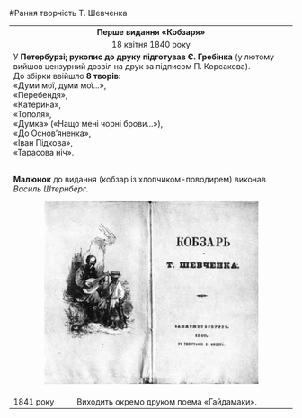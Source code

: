 #Рання творчість Т. Шевченка

<table>
  <tr>
    <td colspan="2">
      <center><b>Перше видання «Кобзаря»</b></center>
    </td>
  </tr>
  <tr>
    <td colspan="2">
      <center>18 квітня 1840 року</center>
    </td> 
  </tr>
  <tr>
    <td colspan="2">
      У <b>Петербурзі; рукопис до друку підготував Є. Гребінка</b> (у лютому вийшов цензурний дозвіл на друк за підписом П. Корсакова).<br> 
До збірки ввійшло <b>8 творів</b>:<br>
«Думи мої, думи мої...»,<br>
«Перебендя»,<br>
«Катерина»,<br>
«Тополя»,<br>
«Думка» («Нащо мені чорні брови...»),<br>
«До Основ’яненка»,<br>
«Іван Підкова»,<br>
«Тарасова ніч».<br><br>

<b>Малюнок</b> до видання (кобзар із хлопчиком-поводирем) виконав <i>Василь Штернберг</i>.<br>
<p align="center"><img src="kobzar.jpg"></p>
    </td>  
  </tr>
  <tr>
    <td>
      1841 року
    </td>
    <td>
      Виходить окремо друком поема «Гайдамаки».
    </td>  
  </tr>  
</table>  